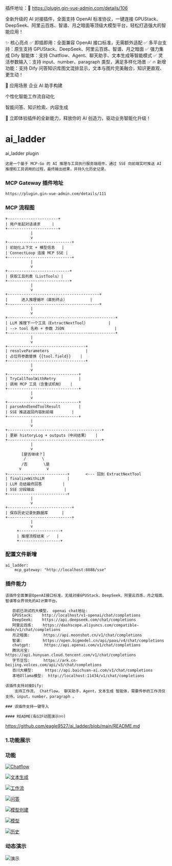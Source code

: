 插件地址：🔗   https://plugin.gin-vue-admin.com/details/106

全新升级的 AI 对接插件，全面支持 OpenAI 标准协议，一键连接 GPUStack、DeepSeek、阿里云百炼、智谱、月之暗面等顶级大模型平台，轻松打造强大的智能应用！

✨ 核心亮点
✅ 即插即用：全面兼容 OpenAI 接口标准，无需额外适配
✅ 多平台支持：原生支持 GPUStack、DeepSeek、阿里云百炼、智谱、月之暗面
✅ 强力集成 Dify 智能体：支持 Chatflow、Agent、聊天助手、文本生成等智能模式
✅ 灵活参数输入：支持 input、number、paragraph 类型，满足多样化场景
✅ 🔥 新增功能：支持 Dify 问答知识库图文混排显示，文本与图片完美融合，知识更直观、更生动！

🎯 应用场景
企业 AI 助手构建

个性化智能工作流自动化

智能问答、知识检索、内容生成

🎉 立即体验插件的全新能力，释放你的 AI 创造力，驱动业务智能化升级！

# ai_ladder
ai_ladder plugin

```
这是一个基于 MCP-Go 的 AI 推理与工具执行服务端组件，通过 SSE 向前端实时推送 AI 推理和工具调用的过程，最终输出结果，并持久化历史记录。
```
### MCP  Gateway 插件地址
```
https://plugin.gin-vue-admin.com/details/111 
```
### MCP 流程图
```
+----------------------+
| 用户发起对话请求     |
+----------------------+
           |
           v
+----------------------------+
| 初始化上下文 + 模型信息   |
| ConnectLoop 连接 MCP SSE |
+----------------------------+
           |
           v
+---------------------------+
| 获取工具列表（ListTools）|
+---------------------------+
           |
           v
+----------------------------------------+
|      进入推理循环（直到终止）          |
+----------------------------------------+
           |
           v
+-----------------------------------------------+
| LLM 推理下一个工具（ExtractNextTool）         |
| --> tool 名称 + 参数 JSON                      |
+-----------------------------------------------+
           |
           v
+----------------------------------+
| resolveParameters                |
| 占位符参数替换 {{tool.field}}    |
+----------------------------------+
           |
           v
+-------------------------------+
| TryCallToolWithRetry          |
| 调用 MCP 工具（含重试机制）   |
+-------------------------------+
           |
           v
+-------------------------------+
| parseAndSendToolResult        |
| SSE 推送返回内容到前端        |
+-------------------------------+
           |
           v
+-----------------------------------------+
| 更新 historyLog + outputs（中间结果）   |
+-----------------------------------------+
           |
           v
       [是否继续？]
        /       \
       /否       \是
      v           v
+--------------------------+       <--- 回到 ExtractNextTool
| finalizeWithLLM          |
| LLM 总结最终回答         |
| SSE 分段输出             |
+--------------------------+
           |
           v
+----------------------------+
| 保存历史记录到数据库      |
+----------------------------+
           |
           v
     +------------------+
     | 推理流程结束 ✅   |
     +------------------+
```
###  配置文件新增
```
ai_ladder:
    mcp_gateway: "http://localhost:8888/sse"
```
### 插件能力
```
该插件全面兼容OpenAI接口标准，无缝对接GPUStack、DeepSeek、阿里云百炼、月之暗面、智谱等业界领先的AI计算平台。

   目前已测试的大模型， openai chat地址:
   GPUStack:    http://localhost/v1-openai/chat/completions
   DeepSeek:    https://api.deepseek.com/chat/completions
   阿里云百炼:    https://dashscope.aliyuncs.com/compatible-mode/v1/chat/completions
   月之暗面:      https://api.moonshot.cn/v1/chat/completions
   智谱:         https://open.bigmodel.cn/api/paas/v4/chat/completions
   chatgpt:      https://api.openai.com/v1/chat/completions
   腾讯元宝:       https://api.hunyuan.cloud.tencent.com/v1/chat/completions
   字节豆包:      https://ark.cn-beijing.volces.com/api/v3/chat/completions
   百川大模型:     https://api.baichuan-ai.com/v1/chat/completions
   本地Ollama模型:  http://localhost:11434/v1/chat/completions

该插件支持对接Dify:
    支持工作流， Chatflow， 聊天助手，Agent，文本生成 智能体，需要传参的工作流仅支持，input，number，paragraph 。
```
  
```
### 该插件支持一键导入

#### README(有GIF动图演示☺️☺️)
```
https://github.com/eagle9527/ai_ladder/blob/main/README.md

### 1.功能展示
### 功能 
[![Chatflow](https://i.imgs.ovh/2025/06/26/RhA3a.png)](https://i.imgs.ovh/2025/06/26/RhA3a.png)

[![文本生成](https://i.imgs.ovh/2025/06/26/RhkQq.png)](https://i.imgs.ovh/2025/06/26/RhkQq.png)

[![工作流](https://i.imgs.ovh/2025/06/26/Rh2u9.png)](https://i.imgs.ovh/2025/06/26/Rh2u9.png)


[![问答](https://i.imgs.ovh/2025/06/26/Rh9yH.png)](https://i.imgs.ovh/2025/06/26/Rh9yH.png)

[![模型创建](https://i.imgs.ovh/2025/06/26/RubgO.png)](https://i.imgs.ovh/2025/06/26/RubgO.png)

[![模型](https://i.imgs.ovh/2025/06/26/RhMYX.png)](https://i.imgs.ovh/2025/06/26/RhMYX.png)

[![历史](https://i.imgs.ovh/2025/06/26/Rh6f4.png)](https://i.imgs.ovh/2025/06/26/Rh6f4.png)

### 动态演示
![演示](https://github.com/eagle9527/ai_ladder/blob/main/yanshi.gif?raw=true)

 
